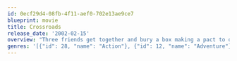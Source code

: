 ```yaml
---
id: 0ecf29d4-08fb-4f11-aef0-702e13ae9ce7
blueprint: movie
title: Crossroads
release_date: '2002-02-15'
overview: "Three friends get together and bury a box making a pact to open it at midnight at their high school graduation. In the little town in Georgia that they live in, things soon change. One is little miss perfect, one is an engaged prom queen, and the other is a pregnant outcast. The night of graduation, they open the box and they strike up a conversation. All of a sudden, one brings up the topic of her going to Los Angeles for a record contract audition. They all decide to go together and they leave. With a little money, they set out on the road with a guy named Ben. When one of them tells the other a rumor that he might be a homicidal maniac they are all scared of him. When they reach LA, Lucy falls in love with Ben and against her father's wishes, she stays and she goes to the audition."
genres: '[{"id": 28, "name": "Action"}, {"id": 12, "name": "Adventure"}, {"id": 35, "name": "Comedy"}, {"id": 18, "name": "Drama"}, {"id": 10751, "name": "Family"}, {"id": 10402, "name": "Music"}, {"id": 10749, "name": "Romance"}]'
---
```

